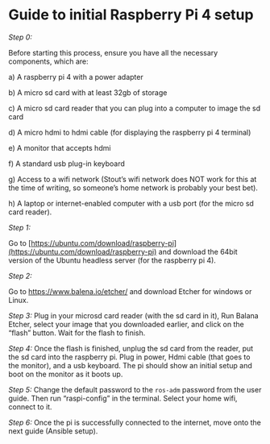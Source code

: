 # Guide to initial Raspberry Pi 4 setup 

*Step 0:*

Before starting this process, ensure you have all the necessary components, which are: 

a) A raspberry pi 4 with a power adapter 

b) A micro sd card with at least 32gb of storage 

c) A micro sd card reader that you can plug into a computer to image the sd card 

d) A micro hdmi to hdmi cable (for displaying the raspberry pi 4 terminal) 

e) A monitor that accepts hdmi 

f) A standard usb plug-in keyboard 

g) Access to a wifi network (Stout’s wifi network does NOT work for this at the time of writing, so someone’s home network is probably your best bet). 

h) A laptop or internet-enabled computer with a usb port (for the micro sd card reader). 

 

 

*Step 1:* 

Go to [https://ubuntu.com/download/raspberry-pi](https://ubuntu.com/download/raspberry-pi) and download the 64bit version of the Ubuntu headless server (for the raspberry pi 4). 

 

*Step 2:*

Go to https://www.balena.io/etcher/ and download Etcher for windows or Linux. 

 

*Step 3:* Plug in your microsd card reader (with the sd card in it), Run Balana Etcher, select your image that you downloaded earlier, and click on the “flash” button. Wait for the flash to finish. 

 

*Step 4:* Once the flash is finished, unplug the sd card from the reader, put the sd card into the raspberry pi. Plug in power, Hdmi cable (that goes to the monitor), and a usb keyboard. The pi should show an initial setup and boot on the monitor as it boots up. 

 

*Step 5:* Change the default password to the `ros-adm` password from the user guide. Then run “raspi-config” in the terminal. Select your home wifi, connect to it. 

 

*Step 6:* Once the pi is successfully connected to the internet, move onto the next guide (Ansible setup). 
